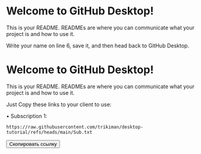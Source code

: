 # Welcome to GitHub Desktop!

This is your README. READMEs are where you can communicate what your project is and how to use it.

Write your name on line 6, save it, and then head back to GitHub Desktop.

# Welcome to GitHub Desktop!

This is your README. READMEs are where you can communicate what your project is and how to use it.

Just Copy these links to your client to use:

• Subscription 1:

```https://raw.githubusercontent.com/trikiman/desktop-tutorial/refs/heads/main/Sub.txt```
<p>
    <a href="https://raw.githubusercontent.com/trikiman/desktop-tutorial/refs/heads/main/Sub.txt" target="_blank">
        <button>Скопировать ссылку</button>
    </a>
</p>
